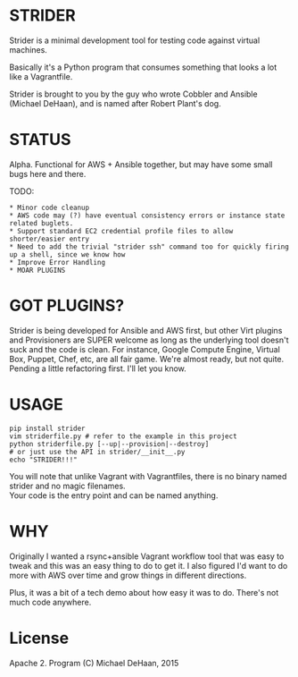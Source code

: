 STRIDER
=======

Strider is a minimal development tool for testing code against virtual machines.  

Basically it's a Python program that consumes something that looks a lot like a Vagrantfile.

Strider is brought to you by the guy who wrote Cobbler and Ansible (Michael DeHaan), and is named after Robert Plant's dog.

STATUS
======

Alpha. Functional for AWS + Ansible together, but may have some small bugs here and there.

TODO:

    * Minor code cleanup
    * AWS code may (?) have eventual consistency errors or instance state related buglets.
    * Support standard EC2 credential profile files to allow shorter/easier entry
    * Need to add the trivial "strider ssh" command too for quickly firing up a shell, since we know how
    * Improve Error Handling
    * MOAR PLUGINS

GOT PLUGINS?
============

Strider is being developed for Ansible and AWS first, but other Virt plugins and Provisioners are SUPER welcome as long as the underlying
tool doesn't suck and the code is clean.  For instance, Google Compute Engine, Virtual Box, Puppet, Chef, etc, are all fair game.
We're almost ready, but not quite.  Pending a little refactoring first.  I'll let you know.

USAGE
=====

    pip install strider
    vim striderfile.py # refer to the example in this project
    python striderfile.py [--up|--provision|--destroy]
    # or just use the API in strider/__init__.py
    echo "STRIDER!!!"

You will note that unlike Vagrant with Vagrantfiles, there is no binary named strider and no magic filenames.  
Your code is the entry point and can be named anything.  

WHY
===

Originally I wanted a rsync+ansible Vagrant workflow tool that was easy to tweak and this was an easy thing to do to get it.
I also figured I'd want to do more with AWS over time and grow things in different directions.

Plus, it was a bit of a tech demo about how easy it was to do.  There's not much code anywhere.

License
=======

Apache 2.  Program (C) Michael DeHaan, 2015
